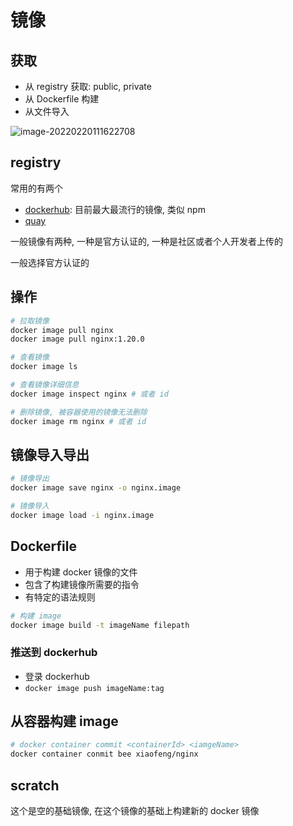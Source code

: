 # 镜像

## 获取

- 从 registry 获取: public, private
- 从 Dockerfile 构建
- 从文件导入

![image-20220220111622708](https://laoxu.oss-cn-shenzhen.aliyuncs.com/img/202202201116297.png)

## registry

常用的有两个

- [dockerhub](https://hub.docker.com/): 目前最大最流行的镜像, 类似 npm
- [quay](https://quay.io/)

一般镜像有两种, 一种是官方认证的, 一种是社区或者个人开发者上传的

一般选择官方认证的

## 操作

```bash
# 拉取镜像
docker image pull nginx
docker image pull nginx:1.20.0

# 查看镜像
docker image ls

# 查看镜像详细信息
docker image inspect nginx # 或者 id

# 删除镜像, 被容器使用的镜像无法删除
docker image rm nginx # 或者 id
```

## 镜像导入导出

```bash
# 镜像导出
docker image save nginx -o nginx.image

# 镜像导入
docker image load -i nginx.image
```

## Dockerfile

- 用于构建 docker 镜像的文件
- 包含了构建镜像所需要的指令
- 有特定的语法规则

```bash
# 构建 image
docker image build -t imageName filepath
```

### 推送到 dockerhub

- 登录 dockerhub
- `docker image push imageName:tag`

## 从容器构建 image

```bash
# docker container commit <containerId> <iamgeName>
docker container conmit bee xiaofeng/nginx
```

## scratch

这个是空的基础镜像, 在这个镜像的基础上构建新的 docker 镜像